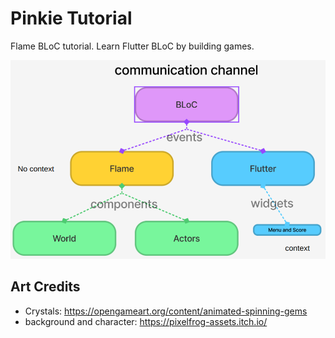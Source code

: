# Pinkie Tutorial

Flame BLoC tutorial. Learn Flutter BLoC by building games.

![communication](docs/bloc_communication.png)

## Art Credits

* Crystals: https://opengameart.org/content/animated-spinning-gems
* background and character: https://pixelfrog-assets.itch.io/